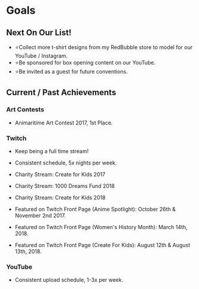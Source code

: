 # Goals

## Next On Our List!
- ⭐Collect more t-shirt designs from my RedBubble store to model for our YouTube / Instagram.
- ⭐Be sponsored for box opening content on our YouTube.
- ⭐Be invited as a guest for future conventions.


## Current / Past Achievements 

### Art Contests 
- Animaritime Art Contest 2017, 1st Place.

### Twitch 
- Keep being a full time stream!
- Consistent schedule, 5x nights per week.

- Charity Stream: Create for Kids 2017
- Charity Stream: 1000 Dreams Fund 2018
- Charity Stream: Create for Kids 2018

- Featured on Twitch Front Page (Anime Spotlight): October 26th & November 2nd 2017.
- Featured on Twitch Front Page (Women's History Month): March 14th, 2018.
- Featured on Twitch Front Page (Create For Kids): August 12th & August 13th, 2018.

### YouTube
- Consistent upload schedule, 1-3x per week.